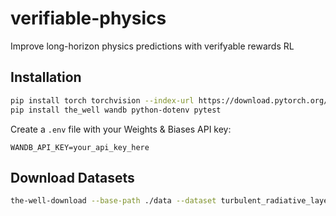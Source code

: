# verifiable-physics
Improve long-horizon physics predictions with verifyable rewards RL

## Installation

```bash
pip install torch torchvision --index-url https://download.pytorch.org/whl/cu129
pip install the_well wandb python-dotenv pytest
```

Create a `.env` file with your Weights & Biases API key:

```
WANDB_API_KEY=your_api_key_here
```

## Download Datasets

```bash
the-well-download --base-path ./data --dataset turbulent_radiative_layer_2D --parallel
```
